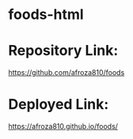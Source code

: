 # foods-html

# Repository Link:
https://github.com/afroza810/foods

# Deployed Link:
https://afroza810.github.io/foods/
